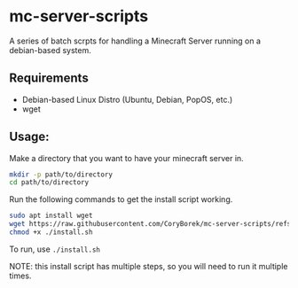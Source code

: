 # mc-server-scripts
A series of batch scrpts for handling a Minecraft Server running on a debian-based system.

## Requirements
 - Debian-based Linux Distro (Ubuntu, Debian, PopOS, etc.)
 - wget


## Usage:

Make a directory that you want to have your minecraft server in.

```bash
mkdir -p path/to/directory
cd path/to/directory
```


Run the following commands to get the install script working.

```bash
sudo apt install wget
wget https://raw.githubusercontent.com/CoryBorek/mc-server-scripts/refs/heads/main/install.sh
chmod +x ./install.sh
```

To run, use `./install.sh`

NOTE: this install script has multiple steps, so you will need to run it multiple times.
